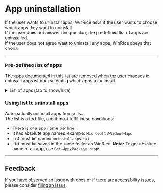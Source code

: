 # App uninstallation 

If the user wants to uninstall apps, WinRice asks if the user wants to choose which apps they want to uninstall.  
If the user does not answer the question, the predefined list of apps are uninstalled.  
If the user does not agree want to uninstall any apps, WinRice obeys that choice.  
 
***

### Pre-defined list of apps
The apps documented in this list are removed when the user chooses to uninstall apps without selecting which apps to uninstall.
<details><summary>List of apps (tap to show/hide)</summary>
  
- 3D Viewer   
- Alarms & Clock
- Cortana  
- Camera  
- Connect
- Feedback Hub 
- Films & TV  
- Get Help      
- Get started  
- Groove Music 
- HEVC Video Extensions
- Mail and Calendar  
- Messaging  
- Maps  
- Microsoft OneDrive (64-bit variants can also be uninstalled)
- Microsoft News  
- Microsoft Solitaire Collection  
- Mixed Reality Portal
- Network Speed Test
- OneConnect  
- OneNote  
- Office
- Office Lens
- Paint 3D  
- Power Automate Desktop
- Print 3D
- People  
- Sway
- Sticky Notes  
- Skype
- Voice Recorder
- Whiteboard
- Weather
- Xbox
- Xbox Game bar
</details>

### Using list to uninstall apps
Automatically uninstall apps from a list.  
The list is a text file, and it must fulfil these conditions:
- There is one app name per line
- It has absolute app names, example: `Microsoft.WindowsMaps`
- List must be named `uninstallapps.txt`
- List must be saved in the same folder as WinRice.
**Note:** To get absolute name of an app, use `Get-AppxPackage *app*`.

***

## Feedback
If you have observed an issue with docs or if there are accessibility issues, please consider [filing an issue](https://github.com/pratyakshm/WinRice/issues/new?assignees=pratyakshm&labels=Issue-Docs&template=doc_issue.yaml&title=Docs+issue%3A+).